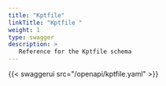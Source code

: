 ```yaml
---
title: "Kptfile"
linkTitle: "Kptfile "
weight: 1
type: swagger
description: >
   Reference for the Kptfile schema
---
```

{{< swaggerui src="/openapi/kptfile.yaml" >}}
